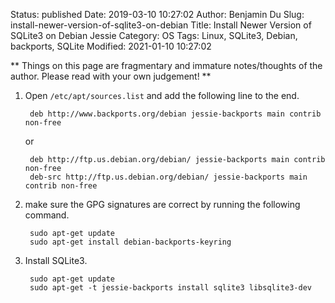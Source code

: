Status: published
Date: 2019-03-10 10:27:02
Author: Benjamin Du
Slug: install-newer-version-of-sqlite3-on-debian
Title: Install Newer Version of SQLite3 on Debian Jessie
Category: OS
Tags: Linux, SQLite3, Debian, backports, SQLite
Modified: 2021-01-10 10:27:02

**
Things on this page are fragmentary and immature notes/thoughts of the author.
Please read with your own judgement!
**

1. Open `/etc/apt/sources.list` and add the following line to the end.

        deb http://www.backports.org/debian jessie-backports main contrib non-free

    or

        deb http://ftp.us.debian.org/debian/ jessie-backports main contrib non-free
        deb-src http://ftp.us.debian.org/debian/ jessie-backports main contrib non-free

2. make sure the GPG signatures are correct by running the following command.

        sudo apt-get update
        sudo apt-get install debian-backports-keyring

3. Install SQLite3.

        sudo apt-get update
        sudo apt-get -t jessie-backports install sqlite3 libsqlite3-dev
